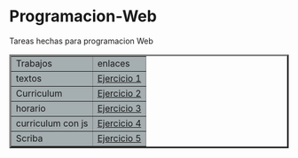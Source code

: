 # Programacion-Web
Tareas hechas para programacion Web

<html> <head>
<center><title> https://github.com/YeshuaCorona/Programacion-Weba  </title></center>
</head>

<table border="3" cellpadding="5">
		<tbody><tr bgcolor="#A5AEB0">
			<td>Trabajos</td>
			<td>enlaces</td>
		</tr>
		<tr bgcolor="#A5AEB0">
			<td>textos</td>
			<td><a href="practica 1 corona.html">Ejercicio 1</a></td>
		</tr>
		<tr bgcolor="#A5AEB0">
			<td>Curriculum</td>
			<td><a href="Curriculum Corona.html">Ejercicio 2</a></td>
		</tr>
		<tr bgcolor="#A5AEB0">
			<td>horario</td>
			<td><a href="practica 3.html">Ejercicio 3</a></td>
		</tr>
		<tr bgcolor="#A5AEB0">
		<td>curriculum con js</td>
			<td><a href="index.html">Ejercicio 4</a></td>
		</tr>
        	<tr bgcolor="#A5AEB0">
		<td>Scriba</td>
			<td><a href="practica 5.html">Ejercicio 5</a></td>
		</tr>
	</tbody></table>
